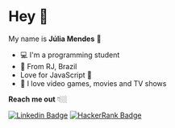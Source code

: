 # Hey  👋
 My name is **Júlia Mendes** 👩
 -  💻 I'm a programming student
 - 📍 From RJ, Brazil
 - Love for JavaScript 💛
- 🌈 I love video games, movies and TV shows

**Reach me out** 👇🏼

 [![Linkedin Badge](https://img.shields.io/badge/-LinkedIn-blue?style=flat-square&logo=Linkedin&logoColor=white&link=https://https://www.linkedin.com/in/juliapms/)](https://www.linkedin.com/in/juliapms/)
[![HackerRank Badge](https://img.shields.io/badge/-HackerRank-sucess?style=flat-square&logo=HackerRank&logoColor=sucess&link=https://www.hackerrank.com/juliadepaivams/)](https://www.hackerrank.com/juliadepaivams)
